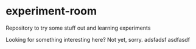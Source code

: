 # experiment-room
Repository to try some stuff out and learning experiments

Looking for something interesting here? Not yet, sorry.
adsfadsf
asdfasdf

